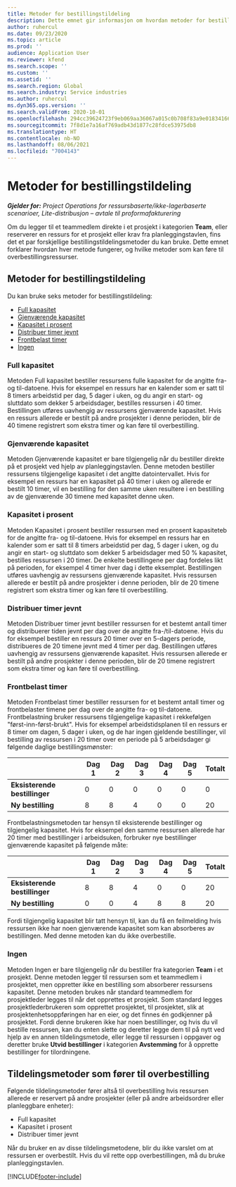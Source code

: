 ```yaml
---
title: Metoder for bestillingstildeling
description: Dette emnet gir informasjon om hvordan metoder for bestillingstildeling fungerer i Project-operasjoner.
author: ruhercul
ms.date: 09/23/2020
ms.topic: article
ms.prod: ''
audience: Application User
ms.reviewer: kfend
ms.search.scope: ''
ms.custom: ''
ms.assetid: ''
ms.search.region: Global
ms.search.industry: Service industries
ms.author: ruhercul
ms.dyn365.ops.version: ''
ms.search.validFrom: 2020-10-01
ms.openlocfilehash: 294cc39624723f9eb069aa36067a015c0b708f83a9e0183416655f9bd874fa9a
ms.sourcegitcommit: 7f8d1e7a16af769adb43d1877c28fdce53975db8
ms.translationtype: HT
ms.contentlocale: nb-NO
ms.lasthandoff: 08/06/2021
ms.locfileid: "7004143"
---
```

# <a name="booking-allocation-methods"></a>Metoder for bestillingstildeling

_**Gjelder for:** Project Operations for ressursbaserte/ikke-lagerbaserte scenarioer, Lite-distribusjon – avtale til proformafakturering_

Om du legger til et teammedlem direkte i et prosjekt i kategorien **Team**, eller reserverer en ressurs for et prosjekt eller krav fra planleggingstavlen, fins det et par forskjellige bestillingstildelingsmetoder du kan bruke. Dette emnet forklarer hvordan hver metode fungerer, og hvilke metoder som kan føre til overbestillingsressurser.

## <a name="booking-allocation-methods"></a>Metoder for bestillingstildeling

Du kan bruke seks metoder for bestillingstildeling:

- [Full kapasitet](#full)
- [Gjenværende kapasitet](#remaining)
- [Kapasitet i prosent](#percentage)
- [Distribuer timer jevnt](#evenly)
- [Frontbelast timer](#front)
- [Ingen](#none)

### <a name="full-capacity"></a><a name="full"></a>Full kapasitet 
Metoden Full kapasitet bestiller ressursens fulle kapasitet for de angitte fra- og til-datoene. Hvis for eksempel en ressurs har en kalender som er satt til 8 timers arbeidstid per dag, 5 dager i uken, og du angir en start- og sluttdato som dekker 5 arbeidsdager, bestilles ressursen i 40 timer. Bestillingen utføres uavhengig av ressursens gjenværende kapasitet. Hvis en ressurs allerede er bestilt på andre prosjekter i denne perioden, blir de 40 timene registrert som ekstra timer og kan føre til overbestilling.

### <a name="remaining-capacity"></a><a name="remaining"></a>Gjenværende kapasitet
Metoden Gjenværende kapasitet er bare tilgjengelig når du bestiller direkte på et prosjekt ved hjelp av planleggingstavlen. Denne metoden bestiller ressursens tilgjengelige kapasitet i det angitte datointervallet. Hvis for eksempel en ressurs har en kapasitet på 40 timer i uken og allerede er bestilt 10 timer, vil en bestilling for den samme uken resultere i en bestilling av de gjenværende 30 timene med kapasitet denne uken.

### <a name="percentage-capacity"></a><a name="percentage"></a>Kapasitet i prosent
Metoden Kapasitet i prosent bestiller ressursen med en prosent kapasiteteb for de angitte fra- og til-datoene. Hvis for eksempel en ressurs har en kalender som er satt til 8 timers arbeidstid per dag, 5 dager i uken, og du angir en start- og sluttdato som dekker 5 arbeidsdager med 50 % kapasitet, bestilles ressursen i 20 timer. De enkelte bestillingene per dag fordeles likt på perioden, for eksempel 4 timer hver dag i dette eksemplet. Bestillingen utføres uavhengig av ressursens gjenværende kapasitet. Hvis ressursen allerede er bestilt på andre prosjekter i denne perioden, blir de 20 timene registrert som ekstra timer og kan føre til overbestilling.

### <a name="evenly-distribute-hours"></a><a name="evenly"></a>Distribuer timer jevnt
Metoden Distribuer timer jevnt bestiller ressursen for et bestemt antall timer og distribuerer tiden jevnt per dag over de angitte fra-/til-datoene. Hvis du for eksempel bestiller en ressurs 20 timer over en 5-dagers periode, distribueres de 20 timene jevnt med 4 timer per dag. Bestillingen utføres uavhengig av ressursens gjenværende kapasitet. Hvis ressursen allerede er bestilt på andre prosjekter i denne perioden, blir de 20 timene registrert som ekstra timer og kan føre til overbestilling.

### <a name="front-load-hours"></a><a name="front"></a>Frontbelast timer
Metoden Frontbelast timer bestiller ressursen for et bestemt antall timer og frontbelaster timene per dag over de angitte fra- og til-datoene. Frontbelastning bruker ressursens tilgjengelige kapasitet i rekkefølgen "først-inn-først-brukt". Hvis for eksempel arbeidstidsplanen til en ressurs er 8 timer om dagen, 5 dager i uken, og de har ingen gjeldende bestillinger, vil bestilling av ressursen i 20 timer over en periode på 5 arbeidsdager gi følgende daglige bestillingsmønster: 

|                           |    Dag 1    |    Dag 2    |    Dag 3    |    Dag 4    |    Dag 5    |    Totalt    |
|---------------------------|-------------|-------------|-------------|-------------|-------------|-------------|
|    **Eksisterende bestillinger**    |    0        |    0        |    0        |    0        |    0        |    0        |
|    **Ny bestilling**          |    8        |    8        |    4        |    0        |    0        |    20       |

Frontbelastningsmetoden tar hensyn til eksisterende bestillinger og tilgjengelig kapasitet. Hvis for eksempel den samme ressursen allerede har 20 timer med bestillinger i arbeidsuken, forbruker nye bestillinger gjenværende kapasitet på følgende måte:

|                     | Dag 1 | Dag 2 | Dag 3 | Dag 4 | Dag 5 | Totalt |
|---------------------|-------|-------|-------|-------|-------|-------|
| **Eksisterende bestillinger** | 8     | 8     | 4     | 0     | 0     | 20    |
| **Ny bestilling**       | 0     | 0     | 4     | 8     | 8     | 20    |

Fordi tilgjengelig kapasitet blir tatt hensyn til, kan du få en feilmelding hvis ressursen ikke har noen gjenværende kapasitet som kan absorberes av bestillingen. Med denne metoden kan du ikke overbestille.

### <a name="none"></a><a name="none"></a>Ingen
Metoden Ingen er bare tilgjengelig når du bestiller fra kategorien **Team** i et prosjekt. Denne metoden legger til ressursen som et teammedlem i prosjektet, men oppretter ikke en bestilling som absorberer ressursens kapasitet. Denne metoden brukes når standard teammedlem for prosjektleder legges til når det opprettes et prosjekt. Som standard legges prosjektlederbrukeren som opprettet prosjektet, til prosjektet, slik at prosjektenhetsoppføringen har en eier, og det finnes én godkjenner på prosjektet. Fordi denne brukeren ikke har noen bestillinger, og hvis du vil bestille ressursen, kan du enten slette og deretter legge dem til på nytt ved hjelp av en annen tildelingsmetode, eller legge til ressursen i oppgaver og deretter bruke **Utvid bestillinger** i kategorien **Avstemming** for å opprette bestillinger for tilordningene.

## <a name="allocation-methods-that-lead-to-overbooking"></a>Tildelingsmetoder som fører til overbestilling
Følgende tildelingsmetoder fører altså til overbestilling hvis ressursen allerede er reservert på andre prosjekter (eller på andre arbeidsordrer eller planleggbare enheter):

- Full kapasitet
- Kapasitet i prosent
- Distribuer timer jevnt

Når du bruker en av disse tildelingsmetodene, blir du ikke varslet om at ressursen er overbestilt. Hvis du vil rette opp overbestillingen, må du bruke planleggingstavlen.


[!INCLUDE[footer-include](../includes/footer-banner.md)]
